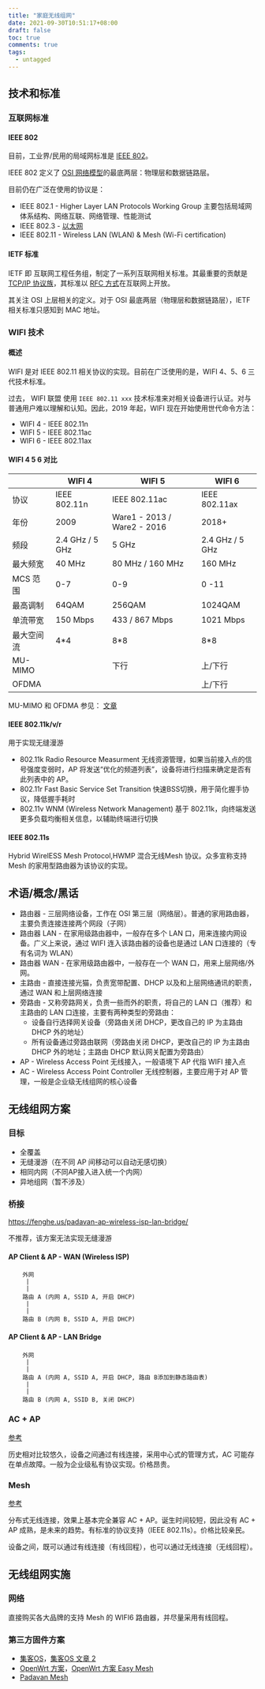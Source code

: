 ```yaml
---
title: "家庭无线组网"
date: 2021-09-30T10:51:17+08:00
draft: false
toc: true
comments: true
tags:
  - untagged
---
```


## 技术和标准

### 互联网标准

#### IEEE 802

目前，工业界/民用的局域网标准是 [IEEE 802](https://en.wikipedia.org/wiki/IEEE_802)。

IEEE 802 定义了 [OSI 网络模型](https://zh.wikipedia.org/zh-hans/OSI%E6%A8%A1%E5%9E%8B)的最底两层：物理层和数据链路层。

目前仍在广泛在使用的协议是：

* IEEE 802.1 - Higher Layer LAN Protocols Working Group 主要包括局域网体系结构、网络互联、网络管理、性能测试
* IEEE 802.3 - [以太网](https://en.wikipedia.org/wiki/Ethernet)
* IEEE 802.11 - Wireless LAN (WLAN) & Mesh (Wi-Fi certification)

#### IETF 标准

IETF 即 互联网工程任务组，制定了一系列互联网相关标准。其最重要的贡献是 [TCP/IP 协议族](https://zh.wikipedia.org/wiki/TCP/IP%E5%8D%8F%E8%AE%AE%E6%97%8F)，其标准以 [RFC 方式](https://en.wikipedia.org/wiki/List_of_RFCs)在互联网上开放。

其关注 OSI 上层相关的定义。对于 OSI 最底两层（物理层和数据链路层），IETF 相关标准只感知到 MAC 地址。

### WIFI 技术

#### 概述

WIFI 是对 IEEE 802.11 相关协议的实现。目前在广泛使用的是，WIFI 4、5、6 三代技术标准。

过去， WIFI 联盟 使用 `IEEE 802.11 xxx` 技术标准来对相关设备进行认证。对与普通用户难以理解和认知。因此，2019 年起，WIFI 现在开始使用世代命令方法：

* WIFI 4 - IEEE 802.11n
* WIFI 5 - IEEE 802.11ac
* WIFI 6 - IEEE 802.11ax

#### WIFI 4 5 6 对比

|  | WIFI 4 | WIFI 5 | WIFI 6 |
|--|--------|--------|--------|
| 协议| IEEE 802.11n | IEEE 802.11ac | IEEE 802.11ax |
| 年份 | 2009 | Ware1 - 2013 / Ware2 - 2016 | 2018+ |
| 频段 | 2.4 GHz / 5 GHz |  5 GHz | 2.4 GHz / 5 GHz |
| 最大频宽 | 40 MHz | 80 MHz / 160 MHz | 160 MHz |
| MCS 范围 | 0-7 | 0-9 | 0 -11 |
| 最高调制 | 64QAM | 256QAM | 1024QAM |
| 单流带宽 | 150 Mbps | 433 / 867 Mbps | 1021 Mbps |
| 最大空间流 | 4*4 | 8*8 | 8*8 |
| MU-MIMO |  | 下行 | 上/下行 |
| OFDMA | | | 上/下行 |

MU-MIMO 和 OFDMA 参见： [文章](https://zhuanlan.zhihu.com/p/212162678)

#### IEEE 802.11k/v/r

用于实现无缝漫游

* 802.11k Radio Resource Measurment 无线资源管理，如果当前接入点的信号强度变弱时，AP 将发送“优化的频道列表”，设备将进行扫描来确定是否有此列表中的 AP。
* 802.11r Fast Basic Service Set Transition 快速BSS切换，用于简化握手协议，降低握手耗时
* 802.11v WNM (Wireless Network Management) 基于 802.11k，向终端发送更多负载均衡相关信息，以辅助终端进行切换

#### IEEE 802.11s

Hybrid WirelESS Mesh Protocol,HWMP 混合无线Mesh 协议。众多宣称支持 Mesh 的家用型路由器为该协议的实现。

## 术语/概念/黑话

* 路由器 - 三层网络设备，工作在 OSI 第三层（网络层）。普通的家用路由器，主要负责连接连接两个网段（子网）
* 路由器 LAN - 在家用级路由器中，一般存在多个 LAN 口，用来连接内网设备。广义上来说，通过 WIFI 连入该路由器的设备也是通过 LAN 口连接的（专有名词为 WLAN）
* 路由器 WAN - 在家用级路由器中，一般存在一个 WAN 口，用来上层网络/外网。
* 主路由 - 直接连接光猫，负责宽带配置、DHCP 以及和上层网络通讯的职责，通过 WAN 和上层网络连接
* 旁路由 - 又称旁路网关，负责一些而外的职责，将自己的 LAN 口（推荐）和主路由的 LAN 口连接，主要有两种类型的旁路由：
    * 设备自行选择网关设备（旁路由关闭 DHCP，更改自己的 IP 为主路由 DHCP 外的地址）
    * 所有设备通过旁路由联网（旁路由关闭 DHCP，更改自己的 IP 为主路由 DHCP 外的地址；主路由 DHCP 默认网关配置为旁路由）
* AP - Wireless Access Point 无线接入，一般语境下 AP 代指 WIFI 接入点
* AC - Wireless Access Point Controller 无线控制器，主要应用于对 AP 管理，一般是企业级无线组网的核心设备

## 无线组网方案

### 目标

* 全覆盖
* 无缝漫游（在不同 AP 间移动可以自动无感切换）
* 相同内网（不同AP接入进入统一个内网）
* 异地组网（暂不涉及）

### 桥接

https://fenghe.us/padavan-ap-wireless-isp-lan-bridge/

不推荐，该方案无法实现无缝漫游

#### AP Client & AP - WAN (Wireless ISP)

```
    外网
     |
     |
    路由 A (内网 A, SSID A, 开启 DHCP)
     |
     |
    路由 B (内网 B, SSID A, 开启 DHCP)
```

#### AP Client & AP - LAN Bridge

```
    外网
     |
     |
    路由 A (内网 A, SSID A, 开启 DHCP, 路由 B添加到静态路由表)
     |
     |
    路由 B (内网 A, SSID B, 关闭 DHCP)
```

### AC + AP

[参考](https://zhuanlan.zhihu.com/p/100999740)

历史相对比较悠久，设备之间通过有线连接，采用中心式的管理方式，AC 可能存在单点故障。一般为企业级私有协议实现。价格昂贵。

### Mesh

[参考](https://zhuanlan.zhihu.com/p/100999740)

分布式无线连接，效果上基本完全兼容 AC + AP。诞生时间较短，因此没有 AC + AP 成熟，是未来的趋势。有标准的协议支持（IEEE 802.11s）。价格比较亲民。

设备之间，既可以通过有线连接（有线回程），也可以通过无线连接（无线回程）。

## 无线组网实施

### 网络

直接购买各大品牌的支持 Mesh 的 WIFI6 路由器，并尽量采用有线回程。

### 第三方固件方案

* [集客OS](https://post.smzdm.com/p/a6l8r8wn/)，[集客OS 文章 2](https://new.qq.com/omn/20191114/20191114A0M76200.html)
* [OpenWrt 方案](https://post.smzdm.com/p/a992e0l5/)，[OpenWrt 方案 Easy Mesh](https://post.smzdm.com/p/aqxzgn6x/)
* [Padavan Mesh](https://blog.csdn.net/weixin_43868990/article/details/113820013)
